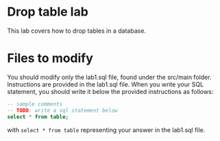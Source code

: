 # Drop table lab
This lab covers how to drop tables in a database.
# Files to modify
You should modify only the lab1.sql file, found under the src/main folder.
Instructions are provided in the lab1.sql file.
When you write your SQL statement, you should write it below the provided instructions as follows:
```sql
-- sample comments
-- TODO: write a sql statement below
select * from table;
```
with `select * from table` representing your answer in the lab1.sql file.